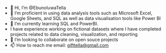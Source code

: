 - 👋 Hi, I’m @EbunoluwaTella
- 🌱 I’m proficient in using data analysis tools such as Microsoft Excel, Google Sheets, and SQL as well as data visualisation tools like Power BI
- 🌱 I’m currently learning SQL and PowerBI.
- I have experience working on fictional datasets where I have completed projects related to data cleaning, visualization, and reporting
- 💞️ I’m looking to collaborate on open souce projects
- 📫 How to reach me 
         email: gifttella@gmail.com
         


<!---
EbunoluwaTella/EbunoluwaTella is a ✨ special ✨ repository because its `README.md` (this file) appears on your GitHub profile.
You can click the Preview link to take a look at your changes.
--->
